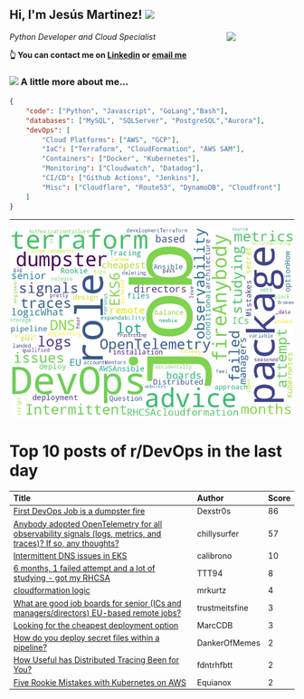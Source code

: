 <!--
**jmartinezl/jmartinezl** is a ✨ _special_ ✨ repository because its `README.md` (this file) appears on your GitHub profile.

Here are some ideas to get you started:

- 🔭 I’m currently working on ...
- 🌱 I’m currently learning ...
- 👯 I’m looking to collaborate on ...
- 🤔 I’m looking for help with ...
- 💬 Ask me about ...
- 📫 How to reach me: ...
- 😄 Pronouns: ...
- ⚡ Fun fact: ...
-->

<h2>Hi, I'm Jesús Martinez! <img src="https://media.giphy.com/media/WUlplcMpOCEmTGBtBW/giphy.gif" width="30"> </h2>
<img align='right' src="https://media.giphy.com/media/NytMLKyiaIh6VH9SPm/giphy.gif" width="120">
<p><em>Python Developer and Cloud Specialist
</em></p>

**👆 You can contact me on [Linkedin](https://www.linkedin.com/in/jes%C3%BAs-martinez-2b7b10104/) or [email me](mailto:jesus.mtz.lorenzo@gmail.com)**

### <img src="https://media.giphy.com/media/VgCDAzcKvsR6OM0uWg/giphy.gif" width="50"> A little more about me...  

```json
{
    "code": ["Python", "Javascript", "GoLang","Bash"],
    "databases": ["MySQL", "SQLServer", "PostgreSQL","Aurora"],
    "devOps": [
        "Cloud Platforms": ["AWS", "GCP"],
        "IaC": ["Terraform", "CloudFormation", "AWS SAM"],
        "Containers": ["Docker", "Kubernetes"],
        "Monitoring": ["Cloudwatch", "Datadog"],
        "CI/CD": ["Github Actions", "Jenkins"],
        "Misc": ["Cloudflare", "Route53", "DynamoDB", "Cloudfront"]
    ]
}
```
---

![Wordcloud](./cloud.png)

# Top 10 posts of r/DevOps in the last day

| Title | Author | Score |
|:---|:---|:---|
| [First DevOps Job is a dumpster fire](https://www.reddit.com/r/devops/comments/12umxp0/first_devops_job_is_a_dumpster_fire/) | Dexstr0s | 86 |
| [Anybody adopted OpenTelemetry for all observability signals (logs, metrics, and traces)? If so, any thoughts?](https://www.reddit.com/r/devops/comments/12u3g7z/anybody_adopted_opentelemetry_for_all/) | chillysurfer | 57 |
| [Intermittent DNS issues in EKS](https://www.reddit.com/r/devops/comments/12unh2a/intermittent_dns_issues_in_eks/) | calibrono | 10 |
| [6 months, 1 failed attempt and a lot of studying - got my RHCSA](https://www.reddit.com/r/devops/comments/12ujta0/6_months_1_failed_attempt_and_a_lot_of_studying/) | TTT94 | 8 |
| [cloudformation logic](https://www.reddit.com/r/devops/comments/12ukdfq/cloudformation_logic/) | mrkurtz | 4 |
| [What are good job boards for senior (ICs and managers/directors) EU-based remote jobs?](https://www.reddit.com/r/devops/comments/12uzvdy/what_are_good_job_boards_for_senior_ics_and/) | trustmeitsfine | 3 |
| [Looking for the cheapest deployment option](https://www.reddit.com/r/devops/comments/12u1xt6/looking_for_the_cheapest_deployment_option/) | MarcCDB | 3 |
| [How do you deploy secret files within a pipeline?](https://www.reddit.com/r/devops/comments/12u5fpb/how_do_you_deploy_secret_files_within_a_pipeline/) | DankerOfMemes | 2 |
| [How Useful has Distributed Tracing Been for You?](https://www.reddit.com/r/devops/comments/12ufbqh/how_useful_has_distributed_tracing_been_for_you/) | fdntrhfbtt | 2 |
| [Five Rookie Mistakes with Kubernetes on AWS](https://www.reddit.com/r/devops/comments/12ugpqp/five_rookie_mistakes_with_kubernetes_on_aws/) | Equianox | 2 |
